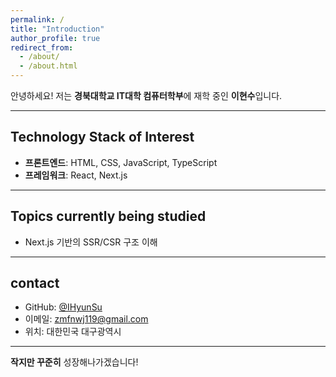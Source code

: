 ```yaml
---
permalink: /
title: "Introduction"
author_profile: true
redirect_from:
  - /about/
  - /about.html
---
```


안녕하세요! 저는 **경북대학교 IT대학 컴퓨터학부**에 재학 중인 **이현수**입니다.  

---

## Technology Stack of Interest
- **프론트엔드**: HTML, CSS, JavaScript, TypeScript  
- **프레임워크**: React, Next.js  

---


## Topics currently being studied
- Next.js 기반의 SSR/CSR 구조 이해  

--- 

## contact
- GitHub: [@IHyunSu](https://github.com/IHyunSu)  
- 이메일: zmfnwj119@gmail.com
- 위치: 대한민국 대구광역시  

---

**작지만 꾸준히** 성장해나가겠습니다!
